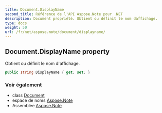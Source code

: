 ```yaml
---
title: Document.DisplayName
second_title: Référence de l'API Aspose.Note pour .NET
description: Document propriété. Obtient ou définit le nom daffichage.
type: docs
weight: 50
url: /fr/net/aspose.note/document/displayname/
---
```

## Document.DisplayName property

Obtient ou définit le nom d'affichage.

```csharp
public string DisplayName { get; set; }
```

### Voir également

* class [Document](../)
* espace de noms [Aspose.Note](../../document/)
* Assemblée [Aspose.Note](../../../)



